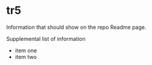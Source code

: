 # tr5

Information that should show on the repo Readme page.

Supplemental list of information

- item one
- item two